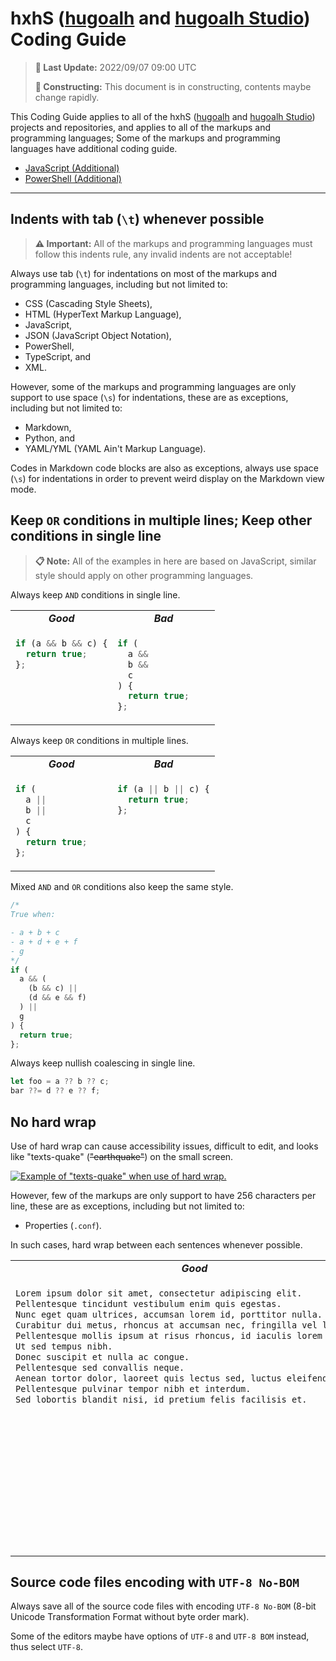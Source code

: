 [hugoalh]: https://github.com/hugoalh
[hugoalh-studio]: https://github.com/hugoalh-studio

# hxhS ([hugoalh][hugoalh] and [hugoalh Studio][hugoalh-studio]) Coding Guide

> **📅 Last Update:** 2022/09/07 09:00 UTC
>
> **🚧 Constructing:** This document is in constructing, contents maybe change rapidly.

This Coding Guide applies to all of the hxhS ([hugoalh][hugoalh] and [hugoalh Studio][hugoalh-studio]) projects and repositories, and applies to all of the markups and programming languages; Some of the markups and programming languages have additional coding guide.

- [JavaScript (Additional)](./javascript.md)
- [PowerShell (Additional)](./powershell.md)

---

## Indents with tab (`\t`) whenever possible

> **⚠ Important:** All of the markups and programming languages must follow this indents rule, any invalid indents are not acceptable!

Always use tab (`\t`) for indentations on most of the markups and programming languages, including but not limited to:

- CSS (Cascading Style Sheets),
- HTML (HyperText Markup Language),
- JavaScript,
- JSON (JavaScript Object Notation),
- PowerShell,
- TypeScript, and
- XML.

However, some of the markups and programming languages are only support to use space (`\s`) for indentations, these are as exceptions, including but not limited to:

- Markdown,
- Python, and
- YAML/YML (YAML Ain't Markup Language).

Codes in Markdown code blocks are also as exceptions, always use space (`\s`) for indentations in order to prevent weird display on the Markdown view mode.

## Keep `OR` conditions in multiple lines; Keep other conditions in single line

> **📋 Note:** All of the examples in here are based on JavaScript, similar style should apply on other programming languages.

Always keep `AND` conditions in single line.

<table>
<tbody valign="top">
<tr>
<td align="center" width=50%><b><i>Good</i></b></td>
<td align="center" width=50%><b><i>Bad</i></b></td>
</tr>
<tr>
<td>

```js
if (a && b && c) {
  return true;
};
```

</td>
<td>

```js
if (
  a &&
  b &&
  c
) {
  return true;
};
```

</td>
</tr>
</tbody>
</table>

Always keep `OR` conditions in multiple lines.

<table>
<tbody valign="top">
<tr>
<td align="center" width=50%><b><i>Good</i></b></td>
<td align="center" width=50%><b><i>Bad</i></b></td>
</tr>
<tr>
<td>

```js
if (
  a ||
  b ||
  c
) {
  return true;
};
```

</td>
<td>

```js
if (a || b || c) {
  return true;
};
```

</td>
</tr>
</tbody>
</table>

Mixed `AND` and `OR` conditions also keep the same style.

```js
/*
True when:

- a + b + c
- a + d + e + f
- g
*/
if (
  a && (
    (b && c) ||
    (d && e && f)
  ) ||
  g
) {
  return true;
};
```

Always keep nullish coalescing in single line.

```js
let foo = a ?? b ?? c;
bar ??= d ?? e ?? f;
```

## No hard wrap

Use of hard wrap can cause accessibility issues, difficult to edit, and looks like "texts-quake" (~~"earthquake"~~) on the small screen.

[![Example of "texts-quake" when use of hard wrap.](https://martin-ueding.de/posts/hard-vs-soft-line-wrap/vim-hard-narrow.png "Example of \"texts-quake\" when use of hard wrap.")](https://martin-ueding.de/posts/hard-vs-soft-line-wrap)

However, few of the markups are only support to have 256 characters per line, these are as exceptions, including but not limited to:

- Properties (`.conf`).

In such cases, hard wrap between each sentences whenever possible.

<table>
<tbody valign="top">
<tr>
<td align="center" width=50%><b><i>Good</i></b></td>
<td align="center" width=50%><b><i>Bad</i></b></td>
</tr>
<tr>
<td>

```md
Lorem ipsum dolor sit amet, consectetur adipiscing elit.
Pellentesque tincidunt vestibulum enim quis egestas.
Nunc eget quam ultrices, accumsan lorem id, porttitor nulla.
Curabitur dui metus, rhoncus at accumsan nec, fringilla vel ligula.
Pellentesque mollis ipsum at risus rhoncus, id iaculis lorem molestie.
Ut sed tempus nibh.
Donec suscipit et nulla ac congue.
Pellentesque sed convallis neque.
Aenean tortor dolor, laoreet quis lectus sed, luctus eleifend metus. 
Pellentesque pulvinar tempor nibh et interdum. 
Sed lobortis blandit nisi, id pretium felis facilisis et.
```

</td>
<td>

```md
Lorem ipsum dolor sit amet,
consectetur adipiscing elit.
Pellentesque tincidunt vestibulum
enim quis egestas.
Nunc eget quam ultrices, accumsan
lorem id, porttitor nulla.
Curabitur dui metus, rhoncus at
accumsan nec, fringilla vel
ligula.
Pellentesque mollis ipsum at
risus rhoncus, id iaculis lorem
molestie.
Ut sed tempus nibh.
Donec suscipit et nulla ac
congue.
Pellentesque sed convallis
neque.
Aenean tortor dolor, laoreet
quis lectus sed, luctus eleifend
metus.
Pellentesque pulvinar tempor nibh
et interdum.
Sed lobortis blandit nisi, id
pretium felis facilisis et.
```

</td>
</tr>
</tbody>
</table>

## Source code files encoding with `UTF-8 No-BOM`

Always save all of the source code files with encoding `UTF-8 No-BOM` (8-bit Unicode Transformation Format without byte order mark).

Some of the editors maybe have options of `UTF-8` and `UTF-8 BOM` instead, thus select `UTF-8`.
